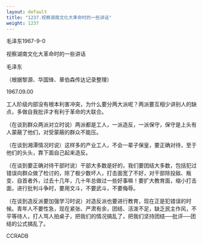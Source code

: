 ```yaml
---
layout: default
title: "1237.视察湖南文化大革命时的一些讲话"
weight: 1237
---
```


毛泽东1967-9-0

视察湖南文化大革命时的一些讲话

毛泽东

（根据黎源、华国锋、章伯森传达记录整理）

1967.09.00

工人阶级内部没有根本利害冲突，为什么要分两大派呢？两派要互相少讲别人的缺点，多做自我批评才有利于革命的大联合。

（在谈到群众两派对立时说）两派都是工人，一派造反，一派保守，保守是上头有人蒙蔽了他们，对受蒙蔽的群众不能压。

（在谈到湘潭情况时说）这样多的产业工人，不会一辈子保皇，要正确对待，至于他们的头头，靠下面自己起来造反。

（在谈到要正确对待干部时说）干部大多数是好的，我们要团结大多数，包括犯过错误向群众做了检讨的，除了极少数坏人，打击面宽了不好，对干部除投敌、叛变、自首者外，过去十几年，几十年总做过一些好事嘛！要扩大教育面，缩小打击面，进行批判斗争时，要用文斗，不要武斗，不要侮辱。

（在谈到造反派要加强学习时说）对造反派也要进行教育，现在正是犯错误的时候。青年人不要性急，现在紧张、严肃有余，团结、活泼不足，缺乏民主作风，不平等待人，打人骂人拍桌子，把我们的情况搞乱了，把我们坚持团结──批评──团结的公式搞乱了。

CCRADB

